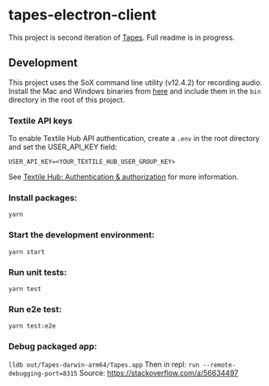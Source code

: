 # tapes-electron-client
This project is second iteration of [Tapes](https://github.com/phonofidelic/Tapes). Full readme is in progress.

## Development
This project uses the SoX command line utility (v12.4.2) for recording audio. Install the Mac and Windows binaries from [here](https://sourceforge.net/projects/sox/files/sox/14.4.2/) and include them in the ```bin``` directory in the root of this project.

### Textile API keys
To enable Textile Hub API authentication, create a `.env` in the root directory and set the USER_API_KEY field:
```
USER_API_KEY=<YOUR_TEXTILE_HUB_USER_GROUP_KEY>
```
See [Textile Hub: Authentication & authorization](https://textileio.github.io/js-textile/docs/#authentication--authorization) for more information.

### Install packages: 
`yarn`

### Start the development environment:
`yarn start`

### Run unit tests:
`yarn test`

### Run e2e test:
`yarn test:e2e`

### Debug packaged app:
`lldb out/Tapes-darwin-arm64/Tapes.app`
Then in repl:
`run --remote-debugging-port=8315`
Source: https://stackoverflow.com/a/56634497